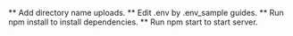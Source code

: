 ** Add directory name uploads.
** Edit .env by .env_sample guides.
** Run npm install to install dependencies.
** Run npm start to start server.
